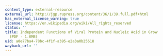 ```yaml
---
content_type: external-resource
external_url: http://jgp.rupress.org/content/36/1/39.full.pdf+html
has_external_license_warning: true
license: https://en.wikipedia.org/wiki/All_rights_reserved
status: ''
title: Independent Functions of Viral Protein and Nucleic Acid in Growth of Bacteriophage."
  (PDF - 1.0MB)
uid: a0e77ba4-78bc-4f1f-a395-e2a3a0b25618
wayback_url: ''
---
```

